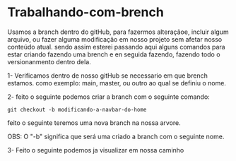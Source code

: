 # Trabalhando-com-brench



  Usamos a branch dentro do gitHub, para fazermos alteraçãoe, incluir algum arquivo, ou fazer alguma modificação em nosso projeto sem afetar nosso conteúdo atual. sendo assim esterei passando aqui alguns comandos para estar criando fazendo uma brench e en seguida fazendo,
  fazendo todo o versionanmento dentro dela.
  
  1- Verificamos dentro de nosso gitHub se necessario em que brench estamos.
    como exemplo: main, master, ou outro ao qual se definiu o nome.
    
  2- feito o seguinte podemos criar a branch com o seguinte comando:
  
    git checkout -b modificando-a-navbar-do-home
    
  feito o seguinte teremos uma nova branch na nossa arvore.
  
  OBS: O "-b" significa que será uma criado a branch com o seguinte nome.
  
  3- Feito o seguinte podemos ja visualizar em nossa caminho
